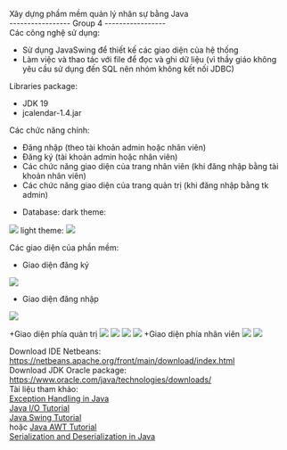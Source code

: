 Xây dựng phầm mềm quản lý nhân sự bằng Java
<br>
----------------- Group 4 -----------------
<br>
Các công nghệ sử dụng:
+ Sử dụng JavaSwing để thiết kế các giao diện của hệ thống
+ Làm việc và thao tác với file để đọc và ghi dữ liệu (vì thầy giáo không yêu cầu sử dụng đến SQL nên nhóm không kết nối JDBC)

Libraries package:
+ JDK 19
+ jcalendar-1.4.jar

Các chức năng chính:
+ Đăng nhập (theo tài khoản admin hoặc nhân viên)
+ Đăng ký (tài khoản admin hoặc nhân viên)
+ Các chức năng giao diện của trang nhân viên (khi đăng nhập bằng tài khoản nhân viên)
+ Các chức năng giao diện của trang quản trị (khi đăng nhập bằng tk admin)

- Database:
dark theme:
<img src="./database_dark.png">
light theme:
<img src="./database_light.png">


Các giao diện của phần mềm:
+ Giao diện đăng ký
<img src="./signupGUI.png">

+ Giao diện đăng nhập
<img src="./loginGUI.png">

+Giao diện phía quản trị
<img src="./admin_emp.png">
<img src="./admin_dep.png">
<img src="./admin_position.png">
<img src="./admin_account.png">
+Giao diện phía nhân viên
<img src="./employee_info.png">
<img src="./employee_schedule.png">

Download IDE Netbeans: <a href="https://netbeans.apache.org/front/main/download/index.html">https://netbeans.apache.org/front/main/download/index.html</a><br>
Download JDK Oracle package: <a href="https://www.oracle.com/java/technologies/downloads/">https://www.oracle.com/java/technologies/downloads/</a><br>
Tài liệu tham khảo:<br>
<a href="https://www.javatpoint.com/exception-handling-in-java">Exception Handling in Java</a><br>
<a href="https://www.javatpoint.com/java-io">Java I/O Tutorial</a><br>
<a href="https://www.javatpoint.com/java-swing">Java Swing Tutorial</a><br>
hoặc
<a href="https://www.javatpoint.com/java-awt">Java AWT Tutorial</a><br>
<a href="https://www.javatpoint.com/serialization-in-java">Serialization and Deserialization in Java</a>